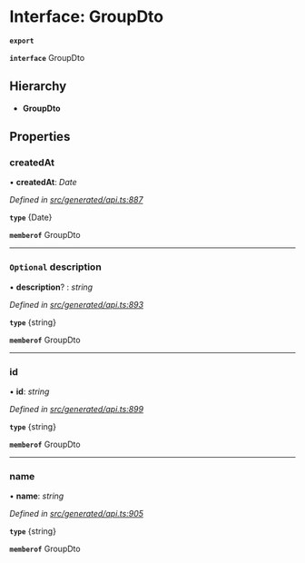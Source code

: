 # Interface: GroupDto

**`export`** 

**`interface`** GroupDto

## Hierarchy

* **GroupDto**

## Properties

###  createdAt

• **createdAt**: *Date*

*Defined in [src/generated/api.ts:887](https://github.com/mailslurp/mailslurp-client-ts-js/blob/6b83217/src/generated/api.ts#L887)*

**`type`** {Date}

**`memberof`** GroupDto

___

### `Optional` description

• **description**? : *string*

*Defined in [src/generated/api.ts:893](https://github.com/mailslurp/mailslurp-client-ts-js/blob/6b83217/src/generated/api.ts#L893)*

**`type`** {string}

**`memberof`** GroupDto

___

###  id

• **id**: *string*

*Defined in [src/generated/api.ts:899](https://github.com/mailslurp/mailslurp-client-ts-js/blob/6b83217/src/generated/api.ts#L899)*

**`type`** {string}

**`memberof`** GroupDto

___

###  name

• **name**: *string*

*Defined in [src/generated/api.ts:905](https://github.com/mailslurp/mailslurp-client-ts-js/blob/6b83217/src/generated/api.ts#L905)*

**`type`** {string}

**`memberof`** GroupDto
